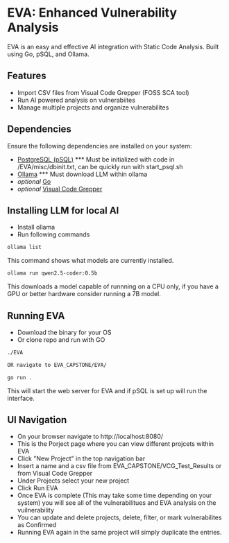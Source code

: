 # EVA: Enhanced Vulnerability Analysis

EVA is an easy and effective AI integration with Static Code Analysis. Built using Go, pSQL, and Ollama.

## Features

- Import CSV files from Visual Code Grepper (FOSS SCA tool)
- Run AI powered analysis on vulnerabiites
- Manage multiple projects and organize vulnerabilites

## Dependencies

Ensure the following dependencies are installed on your system:

- [PostgreSQL (pSQL)](https://www.postgresql.org/download/) *** Must be initialized with code in /EVA/misc/dbinit.txt, can be quickly run with start_psql.sh
- [Ollama](https://ollama.com/) *** Must download LLM within ollama
- *optional* [Go](https://golang.org/doc/install)
- *optional* [Visual Code Grepper](https://github.com/nccgroup/VCG)

## Installing LLM for local AI
- Install ollama
- Run following commands
```bash
ollama list
```
This command shows what models are currently installed.
```bash
ollama run qwen2.5-coder:0.5b
```
This downloads a model capable of runnning on a CPU only, if you have a GPU or better hardware consider running a 7B model.

## Running EVA
- Download the binary for your OS
- Or clone repo and run with GO
```bash
./EVA

OR navigate to EVA_CAPSTONE/EVA/

go run .
```
This will start the web server for EVA and if pSQL is set up will run the interface.

## UI Navigation
- On your browser navigate to http://localhost:8080/
- This is the Porject page where you can view different projcets within EVA
- Click "New Project" in the top navigation bar
- Insert a name and a csv file from EVA_CAPSTONE/VCG_Test_Results or from Visual Code Grepper
- Under Projects select your new project
- Click Run EVA
- Once EVA is complete (This may take some time depending on your system) you will see all of the vulnerabilitues and EVA analysis on the vuilnerability
- You can update and delete projects, delete, filter, or mark vulnerabilites as Confirmed
- Running EVA again in the same project will simply duplicate the entries.
